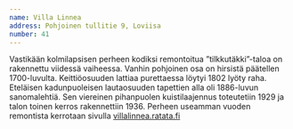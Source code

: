 ```yaml
---
name: Villa Linnea
address: Pohjoinen tullitie 9, Loviisa
number: 41
---
```

Vastikään kolmilapsisen perheen kodiksi remontoitua ”tilkkutäkki”-taloa on rakennettu viidessä vaiheessa. Vanhin pohjoinen osa on hirsistä päätellen 1700-luvulta. Keittiöosuuden lattiaa purettaessa löytyi 1802 lyöty raha. Eteläisen kadunpuoleisen lautaosuuden tapettien alla oli 1886-luvun sanomalehtiä. Sen viereinen pihanpuolen kuistilaajennus toteutetiin 1929 ja talon toinen kerros rakennettiin 1936.  Perheen useamman vuoden remontista kerrotaan sivulla [villalinnea.ratata.fi](http://villalinnea.ratata.fi)